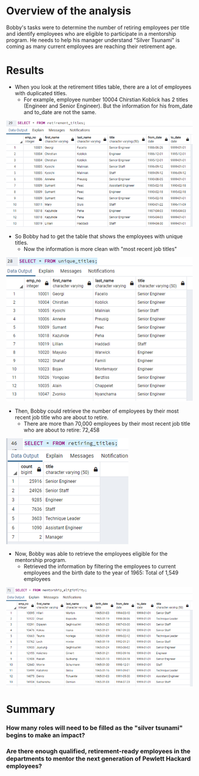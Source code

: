 # Overview of the analysis
Bobby's tasks were to determine the number of retiring employees per title and identify employees who are eligible to participate in a mentorship program.
He needs to help his manager understand "Silver Tsunami" is coming as many current employees are reaching their retirement age.

# Results 

* When you look at the retirement titles table, there are a lot of employees with duplicated titles. 
  * For example, employee number 10004 Chirstian Koblick has 2 titles (Engineer and Senior Engineer). But the information for his from_date and to_date are not the same. 

![retirement_titles](retirement_titles.png)

* So Bobby had to get the table that shows the employees with unique titles.
  * Now the information is more clean with "most recent job titles"

![unique_titles](unique_titles.png)

* Then, Bobby could retrieve the number of employees by their most recent job title who are about to retire. 
  * There are more than 70,000 employees by their most recent job title who are about to retire: 72,458 

![retiring_titles](retiring_titles.png)

* Now, Bobby was able to retrieve the employees eligible for the mentorship program.
  * Retrieved the information by filtering the employees to current employees and the birth date to the year of 1965: Total of 1,549 employees

![mentorship_eligibility](mentorship_eligibility.png)

# Summary

### How many roles will need to be filled as the "silver tsunami" begins to make an impact?


### Are there enough qualified, retirement-ready employees in the departments to mentor the next generation of Pewlett Hackard employees?
